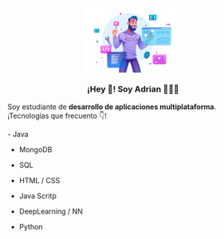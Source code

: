 <p align="center" width="300">
   <img align="center" width="200" src="https://github.com/RamosColonAdrian/RamosColonAdrian/blob/main/19362653.png?raw=true" /><br>
   <h3 align="center">¡Hey 👋! Soy Adrian 👨🏻‍💻</h3>
</p>
<p>Soy estudiante de <strong>desarrollo de aplicaciones multiplataforma</strong>.
<br />¡Tecnologías que frecuento 👇!</p>
- Java

- MongoDB

- SQL

- HTML / CSS

- Java Scritp

- DeepLearning / NN

- Python
